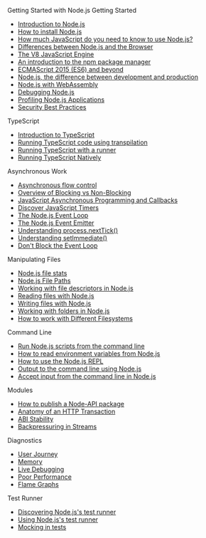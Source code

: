 Getting Started with Node.js
Getting Started
* [Introduction to Node.js](https://nodejs.org/en/learn/getting-started/introduction-to-nodejs)
* [How to install Node.js](https://nodejs.org/en/learn/getting-started/how-to-install-nodejs)
* [How much JavaScript do you need to know to use Node.js?](https://nodejs.org/en/learn/getting-started/how-much-javascript-do-you-need-to-know-to-use-nodejs)
* [Differences between Node.js and the Browser](https://nodejs.org/en/learn/getting-started/differences-between-nodejs-and-the-browser)
* [The V8 JavaScript Engine](https://nodejs.org/en/learn/getting-started/the-v8-javascript-engine)
* [An introduction to the npm package manager](https://nodejs.org/en/learn/getting-started/an-introduction-to-the-npm-package-manager)
* [ECMAScript 2015 (ES6) and beyond](https://nodejs.org/en/learn/getting-started/ecmascript-2015-es6-and-beyond)
* [Node.js, the difference between development and production](https://nodejs.org/en/learn/getting-started/nodejs-the-difference-between-development-and-production)
* [Node.js with WebAssembly](https://nodejs.org/en/learn/getting-started/nodejs-with-webassembly)
* [Debugging Node.js](https://nodejs.org/en/learn/getting-started/debugging)
* [Profiling Node.js Applications](https://nodejs.org/en/learn/getting-started/profiling)
* [Security Best Practices](https://nodejs.org/en/learn/getting-started/security-best-practices)

TypeScript
* [Introduction to TypeScript](https://nodejs.org/en/learn/typescript/introduction)
* [Running TypeScript code using transpilation](https://nodejs.org/en/learn/typescript/transpile)
* [Running TypeScript with a runner](https://nodejs.org/en/learn/typescript/run)
* [Running TypeScript Natively](https://nodejs.org/en/learn/typescript/run-natively)

Asynchronous Work
* [Asynchronous flow control](https://nodejs.org/en/learn/asynchronous-work/asynchronous-flow-control)
* [Overview of Blocking vs Non-Blocking](https://nodejs.org/en/learn/asynchronous-work/overview-of-blocking-vs-non-blocking)
* [JavaScript Asynchronous Programming and Callbacks](https://nodejs.org/en/learn/asynchronous-work/javascript-asynchronous-programming-and-callbacks)
* [Discover JavaScript Timers](https://nodejs.org/en/learn/asynchronous-work/discover-javascript-timers)
* [The Node.js Event Loop](https://nodejs.org/en/learn/asynchronous-work/event-loop-timers-and-nexttick)
* [The Node.js Event Emitter](https://nodejs.org/en/learn/asynchronous-work/the-nodejs-event-emitter)
* [Understanding process.nextTick()](https://nodejs.org/en/learn/asynchronous-work/understanding-processnexttick)
* [Understanding setImmediate()](https://nodejs.org/en/learn/asynchronous-work/understanding-setimmediate)
* [Don't Block the Event Loop](https://nodejs.org/en/learn/asynchronous-work/dont-block-the-event-loop)

Manipulating Files
* [Node.js file stats](https://nodejs.org/en/learn/manipulating-files/nodejs-file-stats)
* [Node.js File Paths](https://nodejs.org/en/learn/manipulating-files/nodejs-file-paths)
* [Working with file descriptors in Node.js](https://nodejs.org/en/learn/manipulating-files/working-with-file-descriptors-in-nodejs)
* [Reading files with Node.js](https://nodejs.org/en/learn/manipulating-files/reading-files-with-nodejs)
* [Writing files with Node.js](https://nodejs.org/en/learn/manipulating-files/writing-files-with-nodejs)
* [Working with folders in Node.js](https://nodejs.org/en/learn/manipulating-files/working-with-folders-in-nodejs)
* [How to work with Different Filesystems](https://nodejs.org/en/learn/manipulating-files/working-with-different-filesystems)

Command Line
* [Run Node.js scripts from the command line](https://nodejs.org/en/learn/command-line/run-nodejs-scripts-from-the-command-line)
* [How to read environment variables from Node.js](https://nodejs.org/en/learn/command-line/how-to-read-environment-variables-from-nodejs)
* [How to use the Node.js REPL](https://nodejs.org/en/learn/command-line/how-to-use-the-nodejs-repl)
* [Output to the command line using Node.js](https://nodejs.org/en/learn/command-line/output-to-the-command-line-using-nodejs)
* [Accept input from the command line in Node.js](https://nodejs.org/en/learn/command-line/accept-input-from-the-command-line-in-nodejs)

Modules
* [How to publish a Node-API package](https://nodejs.org/en/learn/modules/publishing-node-api-modules)
* [Anatomy of an HTTP Transaction](https://nodejs.org/en/learn/modules/anatomy-of-an-http-transaction)
* [ABI Stability](https://nodejs.org/en/learn/modules/abi-stability)
* [Backpressuring in Streams](https://nodejs.org/en/learn/modules/backpressuring-in-streams)

Diagnostics
* [User Journey](https://nodejs.org/en/learn/diagnostics/user-journey)
* [Memory](https://nodejs.org/en/learn/diagnostics/memory)
* [Live Debugging](https://nodejs.org/en/learn/diagnostics/live-debugging)
* [Poor Performance](https://nodejs.org/en/learn/diagnostics/poor-performance)
* [Flame Graphs](https://nodejs.org/en/learn/diagnostics/flame-graphs)

Test Runner
* [Discovering Node.js's test runner](https://nodejs.org/en/learn/test-runner/introduction)
* [Using Node.js's test runner](https://nodejs.org/en/learn/test-runner/using-test-runner)
* [Mocking in tests](https://nodejs.org/en/learn/test-runner/mocking)
